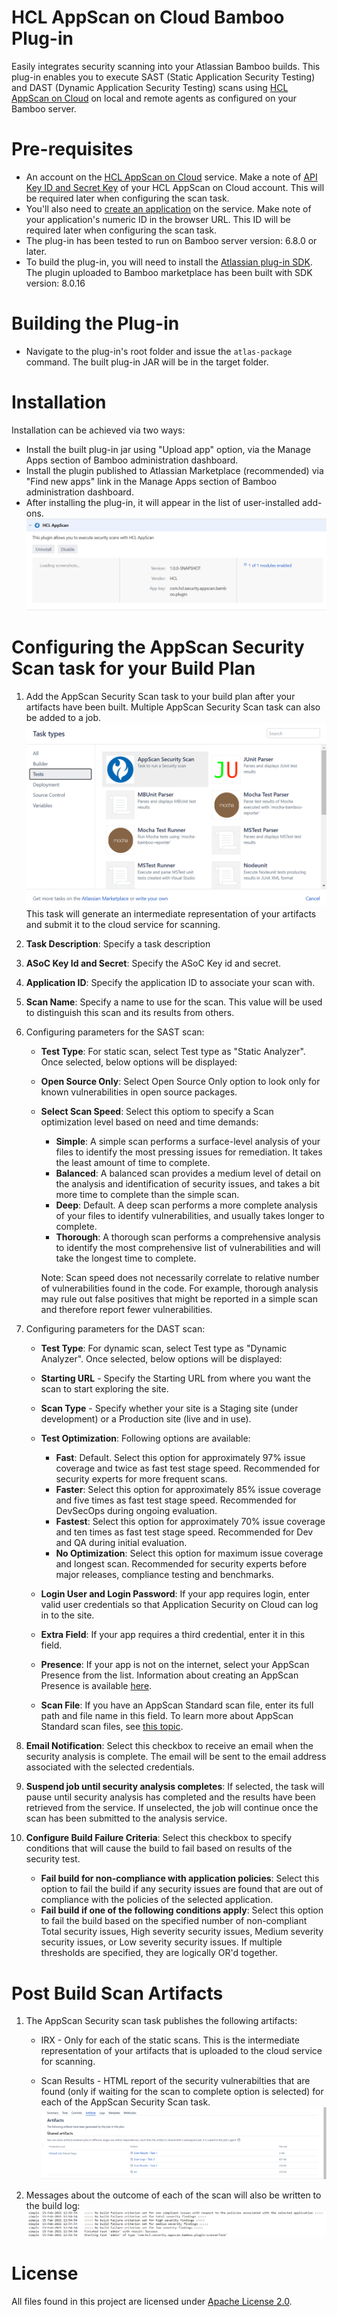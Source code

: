 # HCL AppScan on Cloud Bamboo Plug-in

Easily integrates security scanning into your Atlassian Bamboo builds. This plug-in enables you to execute SAST (Static Application Security Testing) and DAST (Dynamic Application Security Testing) scans using [HCL AppScan on Cloud](https://cloud.appscan.com/) on local and remote agents as configured on your Bamboo server.

# Pre-requisites

- An account on the [HCL AppScan on Cloud](https://cloud.appscan.com/) service. Make a note of [API Key ID and Secret Key](https://help.hcltechsw.com/appscan/ASoC/appseccloud_generate_api_key_cm.html) of your HCL AppScan on Cloud account. This will be required later when configuring the scan task.
- You'll also need to [create an application](https://help.hcltechsw.com/appscan/ASoC/ent_create_application.html) on the service. Make note of your application's numeric ID in the browser URL. This ID will be required later when configuring the scan task.
- The plug-in has been tested to run on Bamboo server version: 6.8.0 or later.
- To build the plug-in, you will need to install the [Atlassian plug-in SDK](https://developer.atlassian.com/docs/getting-started). The plugin uploaded to Bamboo marketplace has been built with SDK version: 8.0.16

# Building the Plug-in

- Navigate to the plug-in's root folder and issue the `atlas-package` command. The built plug-in JAR will be in the target folder.

# Installation

   Installation can be achieved via two ways:
   
   - Install the built plug-in jar using "Upload app" option, via the Manage Apps section of Bamboo administration dashboard.
   - Install the plugin published to Atlassian Marketplace (recommended) via "Find new apps" link in the Manage Apps section of Bamboo administration dashboard.
   - After installing the plug-in, it will appear in the list of user-installed add-ons.
     ![](images/install1.png)
  

# Configuring the AppScan Security Scan task for your Build Plan

1. Add the AppScan Security Scan task to your build plan after your artifacts have been built. Multiple AppScan Security Scan task can also be added to a job. 
   ![](images/install2.png)
   This task will generate an intermediate representation of your artifacts and submit it to the cloud service for scanning.

2. **Task Description**: Specify a task description
   
3. **ASoC Key Id and Secret**: Specify the ASoC Key id and secret.

4. **Application ID**: Specify the application ID to associate your scan with.

5. **Scan Name**: Specify a name to use for the scan. This value will be used to distinguish this scan and its results from others.

6. Configuring parameters for the SAST scan:

   - **Test Type**: For static scan, select Test type as "Static Analyzer". Once selected, below options will be displayed:

   - **Open Source Only**: Select Open Source Only option to look only for known vulnerabilities in open source packages.

   - **Select Scan Speed**: Select this optiom to specify a Scan optimization level based on need and time demands:
      - **Simple**: A simple scan performs a surface-level analysis of your files to identify the most pressing issues for remediation. It takes the least amount of time to complete.
      - **Balanced**: A balanced scan provides a medium level of detail on the analysis and identification of security issues, and takes a bit more time to complete than the simple scan.
      - **Deep**: Default. A deep scan performs a more complete analysis of your files to identify vulnerabilities, and usually takes longer to complete.
      - **Thorough**: A thorough scan performs a comprehensive analysis to identify the most comprehensive list of vulnerabilities and will take the longest time to complete.
      
      Note: Scan speed does not necessarily correlate to relative number of vulnerabilities found in the code. For example, thorough analysis may rule out false positives that might be reported in a simple scan and therefore report fewer vulnerabilities.

7. Configuring parameters for the DAST scan:

   - **Test Type**: For dynamic scan, select Test type as "Dynamic Analyzer". Once selected, below options will be displayed:

   - **Starting URL** - Specify the Starting URL from where you want the scan to start exploring the site.

   - **Scan Type** - Specify whether your site is a Staging site (under development) or a Production site (live and in use).

   - **Test Optimization**: Following options are available:
      - **Fast**: Default. Select this option for approximately 97% issue coverage and twice as fast test stage speed. Recommended for security experts for more frequent scans.
      - **Faster**: Select this option for approximately 85% issue coverage and five times as fast test stage speed. Recommended for DevSecOps during ongoing evaluation.
      - **Fastest**: Select this option for approximately 70% issue coverage and ten times as fast test stage speed. Recommended for Dev and QA during initial evaluation.
      - **No Optimization**: Select this option for maximum issue coverage and longest scan. Recommended for security experts before major releases, compliance testing and benchmarks.

   - **Login User and Login Password**: If your app requires login, enter valid user credentials so that Application Security on Cloud can log in to the site.

   - **Extra Field**: If your app requires a third credential, enter it in this field.

   - **Presence**: If your app is not on the internet, select your AppScan Presence from the list. Information about creating an AppScan Presence is available [here](https://help.hcltechsw.com/appscan/ASoC/asp_scanning.html).

   - **Scan File**: If you have an AppScan Standard scan file, enter its full path and file name in this field. To learn more about AppScan Standard scan files, see [this topic](https://help.hcltechsw.com/appscan/ASoC/asd_AppScanStandard.html).

 8. **Email Notification**: Select this checkbox to receive an email when the security analysis is complete. The email will be sent to the email address associated with the selected credentials. 

 9. **Suspend job until security analysis completes**: If selected, the task will pause until security analysis has completed and the results have been retrieved from the service. If unselected, the job will continue once the scan has been submitted to the analysis service.

 10. **Configure Build Failure Criteria**: Select this checkbox to specify conditions that will cause the build to fail based on results of the security test.
      - **Fail build for non-compliance with application policies**: Select this option to fail the build if any security issues are found that are out of compliance with the policies of the selected application.
      - **Fail build if one of the following conditions apply**: Select this option to fail the build based on the specified number of non-compliant Total security issues, High severity security issues, Medium severity security issues, or Low severity security issues. If multiple thresholds are specified, they are logically OR'd together.

# Post Build Scan Artifacts

1. The AppScan Security scan task publishes the following artifacts:

   - IRX - Only for each of the static scans. This is the intermediate representation of your artifacts that is uploaded to the cloud service for scanning.
   
   - Scan Results - HTML report of the security vulnerabilties that are found (only if waiting for the scan to complete option is selected) for each of the AppScan Security Scan task.
   ![](images/result1.png)

2. Messages about the outcome of each of the scan will also be written to the build log:
   ![](images/result2.png)

# License

All files found in this project are licensed under [Apache License 2.0](LICENSE).
